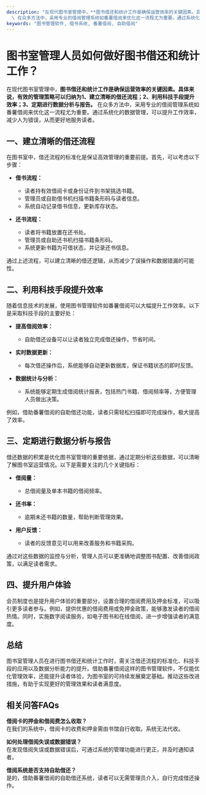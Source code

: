 ```yaml
---
description: "在现代图书室管理中，**图书借还和统计工作是确保运营效率的关键因素。具体来说，有效的管理策略可以归纳为1、建立清晰的借还流程；2、利用科技手段提升效率；3、定期进行数据分析与报告。**\
  \ 在众多方法中，采用专业的借阅管理系统如番薯借阅来优化这一流程尤为重要。通过系统化的数据管理，可以提升工作效率，减少人为错误，从而更好地服务读者。"
keywords: "图书管理软件, 借书系统, 番薯借阅, 自助借阅"
---
```

# 图书室管理人员如何做好图书借还和统计工作？

在现代图书室管理中，**图书借还和统计工作是确保运营效率的关键因素。具体来说，有效的管理策略可以归纳为1、建立清晰的借还流程；2、利用科技手段提升效率；3、定期进行数据分析与报告。** 在众多方法中，采用专业的借阅管理系统如番薯借阅来优化这一流程尤为重要。通过系统化的数据管理，可以提升工作效率，减少人为错误，从而更好地服务读者。

## 一、建立清晰的借还流程

在图书室中，借还流程的标准化是保证高效管理的重要前提。首先，可以考虑以下步骤：

- **借书流程：**
  - 读者持有效借阅卡或身份证件到书架挑选书籍。
  - 管理员或自助借书机扫描书籍条形码与读者信息。
  - 系统自动记录借书信息，更新库存状态。

- **还书流程：**
  - 读者将书籍放置在还书处。
  - 管理员或自助还书机扫描书籍条形码。
  - 系统更新书籍为可借状态，并记录还书信息。

通过上述流程，可以建立清晰的借还逻辑，从而减少了误操作和数据错漏的可能性。

## 二、利用科技手段提升效率

随着信息技术的发展，使用图书管理软件如番薯借阅可以大幅提升工作效率。以下是采取科技手段的主要好处：

- **提高借阅效率：**
  - 自助借还设备可以让读者独立完成借还操作，节省时间。
  
- **实时数据更新：**
  - 每次借还操作后，系统能够自动更新数据库，保证书籍状态的即时反馈。

- **数据统计与分析：**
  - 系统能够定期生成借阅统计报表，包括热门书籍、借阅频率等，方便管理人员做出决策。

例如，借助番薯借阅的自助借还功能，读者只需轻松扫描即可完成操作，极大提高了效率。

## 三、定期进行数据分析与报告

借还数据的积累是优化图书室管理的重要依据，通过定期分析这些数据，可以清晰了解图书室运营情况。以下是需要关注的几个关键指标：

- **借阅量：**
  - 总借阅量及单本书籍的借阅频率。

- **还书率：**
  - 逾期未还书籍的数量，帮助判断管理效果。
  
- **用户反馈：**
  - 读者的反馈意见可以用来改善服务和书籍采购。

通过对这些数据的监控与分析，管理人员可以更准确地调整图书配置、改善借阅政策，以满足读者需求。

## 四、提升用户体验

会员制度也是提升用户体验的重要部分，设置合理的借阅费用及押金标准，可以吸引更多读者参与。例如，提供优惠的借阅费用或免押金政策，能够激发读者的借阅热情。同时，实施数字阅读服务，如电子图书和在线借阅，进一步增强读者的满意度。

## 总结

图书室管理人员在进行图书借还和统计工作时，需关注借还流程的标准化、科技手段的应用以及数据分析能力的提升。借助番薯借阅这样的图书管理软件，不仅能优化管理效率，还能提升读者体验，为图书室的可持续发展奠定基础。推动这些改进措施，有助于实现更好的管理效果和读者满意度。

## 相关问答FAQs

**借阅卡的押金和借阅费怎么收取？**  
在我们的系统中，借阅卡的收费和押金需由书馆自行收取。系统无法代收。

**如何处理借阅失误或数据错误？**  
在发现借阅失误或数据错误后，可通过系统的管理功能进行更正，并及时通知读者。

**借阅系统是否支持自助借还？**  
是的，借助番薯借阅的自助借还系统，读者可以无需管理员介入，自行完成借还操作。
